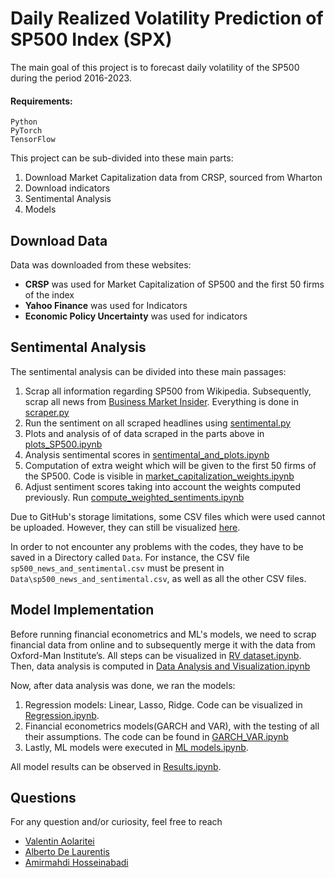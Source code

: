 Daily Realized Volatility Prediction of SP500 Index (SPX)
====================

The main goal of this project is to forecast daily volatility of the SP500 during the period 2016-2023.

#### Requirements:
```
Python
PyTorch
TensorFlow
```

This project can be sub-divided into these main parts:
1. Download Market Capitalization data from CRSP, sourced from Wharton 
2. Download indicators
3. Sentimental Analysis
4. Models

## Download Data
Data was downloaded from these websites:
* __CRSP__ was used for Market Capitalization of SP500 and the first 50 firms of the index
* __Yahoo Finance__ was used for Indicators
* __Economic Policy Uncertainty__ was used for indicators

## Sentimental Analysis
The sentimental analysis can be divided into these main passages:
1. Scrap all information regarding SP500 from Wikipedia. Subsequently, scrap all news from [Business Market Insider](https://markets.businessinsider.com/). Everything is done in [scraper.py](https://github.com/hosseinabadi/Realized-Volatility-Prediction/blob/master/Sentiment%20Analysis/scraper.py)
2. Run the sentiment on all scraped headlines using [sentimental.py](https://github.com/hosseinabadi/Realized-Volatility-Prediction/tree/master/Sentiment%20Analysis)
3. Plots and analysis of of data scraped in the parts above in [plots_SP500.ipynb](https://github.com/hosseinabadi/Realized-Volatility-Prediction/blob/master/Sentiment%20Analysis/plots_SP500.ipynb)
4. Analysis sentimental scores in [sentimental_and_plots.ipynb](https://github.com/hosseinabadi/Realized-Volatility-Prediction/blob/master/Sentiment%20Analysis/sentimental_and_plots.ipynb)
5. Computation of extra weight which will be given to the first 50 firms of the SP500. Code is visible in [market_capitalization_weights.ipynb](https://github.com/hosseinabadi/Realized-Volatility-Prediction/blob/master/Sentiment%20Analysis/market_capitalization_weights.ipynb)
6. Adjust sentiment scores taking into account the weights computed previously. Run [compute_weighted_sentiments.ipynb](https://github.com/hosseinabadi/Realized-Volatility-Prediction/blob/master/Sentiment%20Analysis/compute_weighted_sentiments.ipynb)

Due to GitHub's storage limitations, some CSV files which were used cannot be uploaded. However, they can still be visualized [here](https://drive.google.com/drive/folders/1W8QDA1jgOxivhFTOHspg3MQxtIqEm2Ha?usp=drive_link).

In order to not encounter any problems with the codes, they have to be saved in a Directory called ```Data```. For instance, the CSV file ```sp500_news_and_sentimental.csv``` must be present in ```Data\sp500_news_and_sentimental.csv```, as well as all the other CSV files.

## Model Implementation
Before running financial econometrics and ML's models, we need to scrap financial data from online and to subsequently merge it with the data from Oxford-Man Institute’s. All steps can be visualized in [RV dataset.ipynb](https://github.com/hosseinabadi/Realized-Volatility-Prediction/blob/master/RV%20dataset.ipynb). Then, data analysis is computed in [Data Analysis and Visualization.ipynb](https://github.com/hosseinabadi/Realized-Volatility-Prediction/blob/master/Data%20Analysis%20and%20Visualization.ipynb)

Now, after data analysis was done, we ran the models:
1. Regression models: Linear, Lasso, Ridge. Code can be visualized in [Regression.ipynb](https://github.com/hosseinabadi/Realized-Volatility-Prediction/blob/master/Regression.ipynb).
2. Financial econometrics models(GARCH and VAR), with the testing of all their assumptions. The code can be found in [GARCH_VAR.ipynb](https://github.com/hosseinabadi/Realized-Volatility-Prediction/blob/master/GARCH_VAR.ipynb)
3. Lastly, ML models were executed in [ML models.ipynb](https://github.com/hosseinabadi/Realized-Volatility-Prediction/blob/master/ML%20models.ipynb).

All model results can be observed in [Results.ipynb](https://github.com/hosseinabadi/Realized-Volatility-Prediction/blob/master/Results.ipynb).

## Questions
For any question and/or curiosity, feel free to reach
* [Valentin Aolaritei](mailto:valentin.aolaritei@epfl.ch)
* [Alberto De Laurentis](mailto:alberto.delaurentis@epfl.ch)
* [Amirmahdi Hosseinabadi](mailto:amirmahdi.hosseinabadi@epfl.ch)
